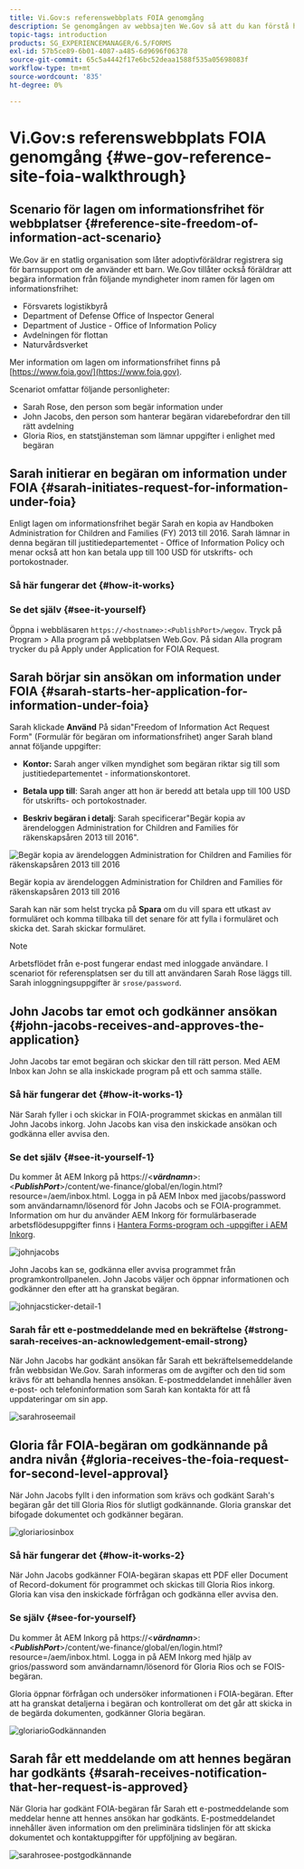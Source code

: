 ```yaml
---
title: Vi.Gov:s referenswebbplats FOIA genomgång
description: Se genomgången av webbsajten We.Gov så att du kan förstå hur AEM Forms hjälper myndigheter att ta emot och skicka ut information som efterfrågats av privatpersoner enligt lagen om informationsfrihet.
topic-tags: introduction
products: SG_EXPERIENCEMANAGER/6.5/FORMS
exl-id: 57b5ce89-6b01-4087-a485-6d9696f06378
source-git-commit: 65c5a4442f17e6bc52deaa1588f535a05698083f
workflow-type: tm+mt
source-wordcount: '835'
ht-degree: 0%

---
```


# Vi.Gov:s referenswebbplats FOIA genomgång {#we-gov-reference-site-foia-walkthrough}

## Scenario för lagen om informationsfrihet för webbplatser {#reference-site-freedom-of-information-act-scenario}

We.Gov är en statlig organisation som låter adoptivföräldrar registrera sig för barnsupport om de använder ett barn. We.Gov tillåter också föräldrar att begära information från följande myndigheter inom ramen för lagen om informationsfrihet:

* Försvarets logistikbyrå
* Department of Defense Office of Inspector General
* Department of Justice - Office of Information Policy
* Avdelningen för flottan
* Naturvårdsverket

Mer information om lagen om informationsfrihet finns på [https://www.foia.gov/](https://www.foia.gov).

Scenariot omfattar följande personligheter:

* Sarah Rose, den person som begär information under
* John Jacobs, den person som hanterar begäran vidarebefordrar den till rätt avdelning
* Gloria Rios, en statstjänsteman som lämnar uppgifter i enlighet med begäran

## Sarah initierar en begäran om information under FOIA {#sarah-initiates-request-for-information-under-foia}

Enligt lagen om informationsfrihet begär Sarah en kopia av Handboken Administration for Children and Families (FY) 2013 till 2016. Sarah lämnar in denna begäran till justitiedepartementet - Office of Information Policy och menar också att hon kan betala upp till 100 USD för utskrifts- och portokostnader.

### Så här fungerar det {#how-it-works}

### Se det själv {#see-it-yourself}

Öppna i webbläsaren `https://<hostname>:<PublishPort>/wegov`. Tryck på Program > Alla program på webbplatsen Web.Gov. På sidan Alla program trycker du på Apply under Application for FOIA Request.

## Sarah börjar sin ansökan om information under FOIA {#sarah-starts-her-application-for-information-under-foia}

Sarah klickade **Använd** På sidan&quot;Freedom of Information Act Request Form&quot; (Formulär för begäran om informationsfrihet) anger Sarah bland annat följande uppgifter:

* **Kontor:** Sarah anger vilken myndighet som begäran riktar sig till som justitiedepartementet - informationskontoret.

* **Betala upp till**: Sarah anger att hon är beredd att betala upp till 100 USD för utskrifts- och portokostnader.
* **Beskriv begäran i detalj**: Sarah specificerar&quot;Begär kopia av ärendeloggen Administration for Children and Families för räkenskapsåren 2013 till 2016&quot;.

![Begär kopia av ärendeloggen Administration for Children and Families för räkenskapsåren 2013 till 2016](assets/sarahfiosform.png)

Begär kopia av ärendeloggen Administration for Children and Families för räkenskapsåren 2013 till 2016

Sarah kan när som helst trycka på **Spara** om du vill spara ett utkast av formuläret och komma tillbaka till det senare för att fylla i formuläret och skicka det. Sarah skickar formuläret.

>[!NOTE]
>
>Arbetsflödet från e-post fungerar endast med inloggade användare. I scenariot för referensplatsen ser du till att användaren Sarah Rose läggs till. Sarah inloggningsuppgifter är `srose/password`.

## John Jacobs tar emot och godkänner ansökan {#john-jacobs-receives-and-approves-the-application}

John Jacobs tar emot begäran och skickar den till rätt person. Med AEM Inbox kan John se alla inskickade program på ett och samma ställe.

### Så här fungerar det {#how-it-works-1}

När Sarah fyller i och skickar in FOIA-programmet skickas en anmälan till John Jacobs inkorg. John Jacobs kan visa den inskickade ansökan och godkänna eller avvisa den.

### Se det själv {#see-it-yourself-1}

Du kommer åt AEM Inkorg på https://&lt;***värdnamn***>:&lt;***PublishPort***>/content/we-finance/global/en/login.html?resource=/aem/inbox.html. Logga in på AEM Inbox med jjacobs/password som användarnamn/lösenord för John Jacobs och se FOIA-programmet. Information om hur du använder AEM Inkorg för formulärbaserade arbetsflödesuppgifter finns i [Hantera Forms-program och -uppgifter i AEM Inkorg](/help/forms/using/manage-applications-inbox.md).

![johnjacobs](assets/johnjacobs.png)

John Jacobs kan se, godkänna eller avvisa programmet från programkontrollpanelen. John Jacobs väljer och öppnar informationen och godkänner den efter att ha granskat begäran.

![johnjacsticker-detail-1](assets/johnjacobstaskdetail-1.png)

### <strong>Sarah får ett e-postmeddelande med en bekräftelse</strong> {#strong-sarah-receives-an-acknowledgement-email-strong}

När John Jacobs har godkänt ansökan får Sarah ett bekräftelsemeddelande från webbsidan We.Gov. Sarah informeras om de avgifter och den tid som krävs för att behandla hennes ansökan. E-postmeddelandet innehåller även e-post- och telefoninformation som Sarah kan kontakta för att få uppdateringar om sin app.

![sarahroseemail](assets/sarahroseemail.png)

## Gloria får FOIA-begäran om godkännande på andra nivån {#gloria-receives-the-foia-request-for-second-level-approval}

När John Jacobs fyllt i den information som krävs och godkänt Sarah&#39;s begäran går det till Gloria Rios för slutligt godkännande. Gloria granskar det bifogade dokumentet och godkänner begäran.

![gloriariosinbox](assets/gloriariosinbox.png)

### Så här fungerar det {#how-it-works-2}

När John Jacobs godkänner FOIA-begäran skapas ett PDF eller Document of Record-dokument för programmet och skickas till Gloria Rios inkorg. Gloria kan visa den inskickade förfrågan och godkänna eller avvisa den.

### Se själv {#see-for-yourself}

Du kommer åt AEM Inkorg på https://&lt;***värdnamn***>:&lt;***PublishPort***>/content/we-finance/global/en/login.html?resource=/aem/inbox.html. Logga in på AEM Inkorg med hjälp av grios/password som användarnamn/lösenord för Gloria Rios och se FOIS-begäran.

Gloria öppnar förfrågan och undersöker informationen i FOIA-begäran. Efter att ha granskat detaljerna i begäran och kontrollerat om det går att skicka in de begärda dokumenten, godkänner Gloria begäran.

![gloriarioGodkännanden](assets/gloriariosapproves.png)

## Sarah får ett meddelande om att hennes begäran har godkänts {#sarah-receives-notification-that-her-request-is-approved}

När Gloria har godkänt FOIA-begäran får Sarah ett e-postmeddelande som meddelar henne att hennes ansökan har godkänts. E-postmeddelandet innehåller även information om den preliminära tidslinjen för att skicka dokumentet och kontaktuppgifter för uppföljning av begäran.

![sarahrosee-postgodkännande](assets/sarahroseemailapproval.png)
